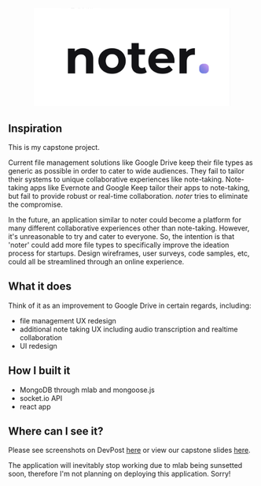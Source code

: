 <p align="center"><img src="/react-app/public/images/noter-logo.png" width="400px"></p>

## Inspiration
This is my capstone project.

Current file management solutions like Google Drive keep their file types as generic as possible in order to cater to wide audiences. They fail to tailor their systems to unique collaborative experiences like note-taking. Note-taking apps like Evernote and Google Keep tailor their apps to note-taking, but fail to provide robust or real-time collaboration. _noter_ tries to eliminate the compromise.

In the future, an application similar to noter could become a platform for many different collaborative experiences other than note-taking. However, it's unreasonable to try and cater to everyone. So, the intention is that 'noter' could add more file types to specifically improve the ideation process for startups. Design wireframes, user surveys, code samples, etc, could all be streamlined through an online experience.

## What it does
Think of it as an improvement to Google Drive in certain regards, including:
- file management UX redesign
- additional note taking UX including audio transcription and realtime collaboration
- UI redesign

## How I built it
- MongoDB through mlab and mongoose.js
- socket.io API
- react app

## Where can I see it?
Please see screenshots on DevPost [here](https://devpost.com/software/noter-8ua4f6) or view our capstone slides [here](https://docs.google.com/presentation/d/1EuqLow9B4YJVL2q6QtmFVF-G7MoM-qym5FbU5YbqjGw/edit?usp=sharing).

The application will inevitably stop working due to mlab being sunsetted soon, therefore I'm not planning on deploying this application. Sorry!
